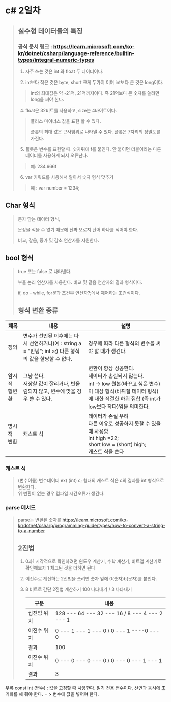 # c# 2일차 
> ## 실수형 데이터들의 특징
> 
> ### 공식 문서 링크 : https://learn.microsoft.com/ko-kr/dotnet/csharp/language-reference/builtin-types/integral-numeric-types
>
> 1. 자주 쓰는 것은 int 와 float 두 데이터이다.
>
> 2. int보다 작은 것은 byte,  short 크게 두가지 이며 int보다 큰 것은 long이다.
>
>> int의 최대값은 약 -21억, 21억까지이다. 즉 21억보다 큰 숫자를 쓸려면 long을 써야 한다.   
>
> 4. float은 32비트를 사용하고, size는 4바이트이다.
>  
> > 플러스 마이너스 값을 표현 할 수 있다.
> >
> > 플롯의 최대 값은 근사범위로 나타낼 수 있다. 플롯은 7자리의 정밀도를 가진다.
>
> 5. 플롯은 변수를 표현할 때. 숫자뒤에 f를 붙인다. 안 붙이면 더블이라는 다른 데이터를 사용하게 되서 오류난다.
>
>> 예: 234.666f
> 6. var 키워드를 사용해서 알아서 숫자 형식 맞추기
>>
>> 예 : var number = 1234;

## Char 형식

> 문자 담는 데이터 형식,
>
> 문장을 적을 수 없기 때문에 진짜 오로지 단어 하나를 적어야 한다.
>
> 비교, 같음, 증가 및 감소 연산자를 지원한다.
>
## bool 형식

> true 또는 false 로 나타낸다.
>
> 부울 논리 연산자를 사용한다. 비교 및 같음 연산자의 결과 형식이다.
>
> if, do - while, for문과 조건부 연산자?;에서 제어하는 조건식이다.
>
> ## 형식 변환 종류
|제목|내용|설명|
|----|-----|----|
|정의|변수가 선언된 이후에는 다시 선언하거나(예 : string a = "안녕"; int a;) 다른 형식의 값을 할당할 수 없다.| 경우에 따라 다른 형식의 변수을 써야 할 때가 생긴다.|
|암시적 형변환| 그냥 쓴다. <br/> 저장할 값이 잘리거나, 반올림되지 않고, 변수에 맞을 경우 쓸 수 있다.|변환이 항상 성공한다.<br/>데이터가 손실되지 않는다.<br/> int -> low 원본(바꾸고 싶은 변수)이 대상 형식(바꿔질 데이터 형식)에 대한 적절한 하위 집합 (즉 int가 low보다 작다)임을 의미한다.|
|명시적 변환|캐스트 식|데이터가 손실 우려 <br/> 다른 이유로 성공하지 못할 수 있을 때 사용함 <br/> int high =22; <br/> short low = (short) high; <br/> 캐스트 식을 쓴다|

### 캐스트 식
> (변수이름) 변수데이터 ex) (int) c; 형태의 캐스트 식은 c의 결과를 int 형식으로 변환한다. <br/> 위 변환이 없는 경우 컴파일 시간오류가 생긴다.

### parse 메서드
> parse는 변환된 숫자를
> https://learn.microsoft.com/ko-kr/dotnet/csharp/programming-guide/types/how-to-convert-a-string-to-a-number
> 
> ## 2진법 
> 1. 0과1 시각적으로 확인하려면 윈도우 계산기, 수학 계산기, 비트맵 계산기로 확인해보자 1 체크된 것을 더하면 된다
>
> 2. 이진수로 계산하는 2진법을 쓰려면 숫자 앞에 0(숫자)b(문자)를 붙인다.
>
> 3. 8 비트로 간단 2진법 계산하기 100 나타내기 / 3 나타내기
>
>    | 구분 |내용 |
>    |------|------|
>    |십진법 위치| 128 --- 64 --- 32 --- 16 / 8 --- 4 --- 2 --- 1|
>    |이진수 위치  |0   --- 1 --- 1 --- 0 / 0 --- 1 ----0 --- 0|
>    | 결과 | 100|
>    | 이진수 위치 |0 --- 0 --- 0 --- 0 / 0 --- 0 --- 1 --- 1|
>    |결과 | 3 |
>
부록
const int (변수) : 값을 고정할 때 사용한다. 읽기 전용 변수이다. 선언과 동시에 초기화를 해 줘야 한다. = > 변수에 값을 넣어야 한다.



